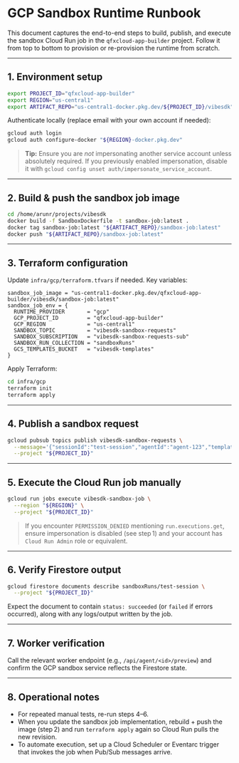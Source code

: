 # GCP Sandbox Runtime Runbook

This document captures the end-to-end steps to build, publish, and execute the sandbox Cloud Run job in the `qfxcloud-app-builder` project. Follow it from top to bottom to provision or re-provision the runtime from scratch.

---

## 1. Environment setup

```bash
export PROJECT_ID="qfxcloud-app-builder"
export REGION="us-central1"
export ARTIFACT_REPO="us-central1-docker.pkg.dev/${PROJECT_ID}/vibesdk"
```

Authenticate locally (replace email with your own account if needed):

```bash
gcloud auth login
gcloud auth configure-docker "${REGION}-docker.pkg.dev"
```

> **Tip:** Ensure you are _not_ impersonating another service account unless absolutely required. If you previously enabled impersonation, disable it with `gcloud config unset auth/impersonate_service_account`.

---

## 2. Build & push the sandbox job image

```bash
cd /home/arunr/projects/vibesdk
docker build -f SandboxDockerfile -t sandbox-job:latest .
docker tag sandbox-job:latest "${ARTIFACT_REPO}/sandbox-job:latest"
docker push "${ARTIFACT_REPO}/sandbox-job:latest"
```

---

## 3. Terraform configuration

Update `infra/gcp/terraform.tfvars` if needed. Key variables:

```hcl
sandbox_job_image = "us-central1-docker.pkg.dev/qfxcloud-app-builder/vibesdk/sandbox-job:latest"
sandbox_job_env = {
  RUNTIME_PROVIDER       = "gcp"
  GCP_PROJECT_ID         = "qfxcloud-app-builder"
  GCP_REGION             = "us-central1"
  SANDBOX_TOPIC          = "vibesdk-sandbox-requests"
  SANDBOX_SUBSCRIPTION   = "vibesdk-sandbox-requests-sub"
  SANDBOX_RUN_COLLECTION = "sandboxRuns"
  GCS_TEMPLATES_BUCKET   = "vibesdk-templates"
}
```

Apply Terraform:

```bash
cd infra/gcp
terraform init
terraform apply
```

---

## 4. Publish a sandbox request

```bash
gcloud pubsub topics publish vibesdk-sandbox-requests \
  --message='{"sessionId":"test-session","agentId":"agent-123","templateName":"react-starter","projectName":"demo-app","action":"createInstance","params":{"webhookUrl":"","localEnvVars":{}},"issuedAt":"'"$(date -Iseconds)"'"}' \
  --project "${PROJECT_ID}"
```

---

## 5. Execute the Cloud Run job manually

```bash
gcloud run jobs execute vibesdk-sandbox-job \
  --region "${REGION}" \
  --project "${PROJECT_ID}"
```

> If you encounter `PERMISSION_DENIED` mentioning `run.executions.get`, ensure impersonation is disabled (see step 1) and your account has `Cloud Run Admin` role or equivalent.

---

## 6. Verify Firestore output

```bash
gcloud firestore documents describe sandboxRuns/test-session \
  --project "${PROJECT_ID}"
```

Expect the document to contain `status: succeeded` (or `failed` if errors occurred), along with any logs/output written by the job.

---

## 7. Worker verification

Call the relevant worker endpoint (e.g., `/api/agent/<id>/preview`) and confirm the GCP sandbox service reflects the Firestore state.

---

## 8. Operational notes

- For repeated manual tests, re-run steps 4–6.
- When you update the sandbox job implementation, rebuild + push the image (step 2) and run `terraform apply` again so Cloud Run pulls the new revision.
- To automate execution, set up a Cloud Scheduler or Eventarc trigger that invokes the job when Pub/Sub messages arrive.


